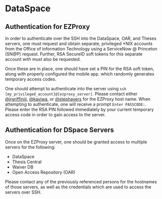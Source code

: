 # DataSpace

## Authentication for EZProxy

In order to authenticate over the SSH into the DataSpace, OAR, and Theses
servers, one must request and obtain separate, privileged \*NIX accounts from the 
Office of Information Technology using a ServiceNow @ Princeton (SN@P) request.
 Further, RSA SecureID soft tokens for this separate account with must also be
requested.

Once these are in place, one should have set a PIN for the RSA soft token, along
with properly configured the mobile app. which randomly generates temporary
access codes.

One should attempt to authenticate into the server using
`ssh [my_privileged_account]@[ezproxy_server]`.  Please contact either
[@jrgriffiniii](https://github.com/jrgriffiniii), 
[@kayiwa](https://github.com/kayiwa), or 
[@stephayers](https://github.com/stephayers) for the EZProxy host name.  When 
attempting to authenticate, one will receive a prompt `Enter PASSCODE:`.  Please
enter the RSA PIN followed immediately by your current temporary access code in
order to gain access to the server.

## Authentication for DSpace Servers

Once on the EZProxy server, one should be granted access to multiple servers for
the following:
- DataSpace
- Thesis Central
- Waiver DB
- Open Access Repository (OAR)

Please contact any of the previously referenced persons for the hostnames of
those servers, as well as the credentials which are used to access the servers
over SSH.

